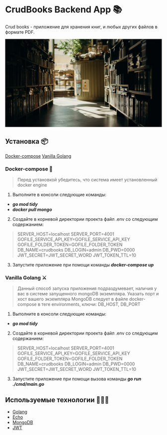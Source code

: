 CrudBooks Backend App 📚
=============================

Crud books - приложение для хранения книг, и любых других файлов в формате PDF.


![image](./image%20for%20readme.jpg)


Установка 📦
------------
[Docker-compose](#docker-compose)
[Vanilla Golang](#vanilla-Golang)


### Docker-compose 🧃

> Перед установкой убедитесь, что система имеет установленный docker engine

1. Выполните в консоли следующие команды: 
- ***go mod tidy***
- ***docker pull mongo***
2. Создайте в корневой директории проекта файл .env со следующим содержанием: 
> SERVER_HOST=localhost
> SERVER_PORT=4001
> GOFILE_SERVICE_API_KEY=GOFILE_SERVICE_API_KEY
> GOFILE_FOLDER_TOKEN=GOFILE_FOLDER_TOKEN
> DB_NAME=crudbooks
> DB_LOGIN=admin
> DB_PWD=0000
> JWT_SECRET=JWT_SECRET_WORD
> JWT_TOKEN_TTL=10

3. Запустите приложение при помощи команды ***docker-compose up***

### Vanilla Golang ⚔️

> Данный способ запуска приложения подраздумевает, наличия у вас в системе запущенного mongoDB экземпляра. 
Указать порт и хост вашего экземпляра MongoDB следует в файле docker-compose в теге environments, ключи: DB_HOST, DB_PORT

1. Выполните в консоли следующие команды: 
- ***go mod tidy***
2. Создайте в корневой директории проекта файл .env со следующим содержанием: 
> SERVER_HOST=localhost
> SERVER_PORT=4001
> GOFILE_SERVICE_API_KEY=GOFILE_SERVICE_API_KEY
> GOFILE_FOLDER_TOKEN=GOFILE_FOLDER_TOKEN
> DB_NAME=crudbooks
> DB_LOGIN=admin
> DB_PWD=0000
> JWT_SECRET=JWT_SECRET_WORD
> JWT_TOKEN_TTL=10

3. Запустите приложение при помощи вызова команды ***go run ./cmd/main.go*** 

Используемые технологии 👨🏻‍💻
-----------
- [Golang](https://go.dev/)
- [Echo](https://echo.labstack.com/)
- [MongoDB](https://www.mongodb.com/)
- [JWT](https://jwt.io/)